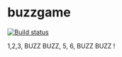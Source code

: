 # buzzgame

[![Build status](https://ci.appveyor.com/api/projects/status/lwfsp2s1k4thlwsd?svg=true)](https://ci.appveyor.com/project/thiagoloureiro/buzzgame)

1,2,3, BUZZ BUZZ, 5, 6, BUZZ BUZZ !
